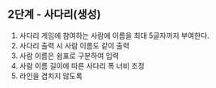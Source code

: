 ## 2단계 - 사다리(생성)
1. 사다리 게임에 참여하는 사람에 이름을 최대 5글자까지 부여한다.
2. 사다리 출력 시 사람 이름도 같이 출력
3. 사람 이름은 쉼표로 구분하여 입력
4. 사람 이름 길이에 따른 사다리 폭 너비 조정
5. 라인을 겹치지 않도록
